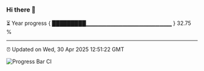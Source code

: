 ### Hi there 👋

⏳ Year progress { █████████▁▁▁▁▁▁▁▁▁▁▁▁▁▁▁▁▁▁▁▁▁ } 32.75 %

---

⏰ Updated on Wed, 30 Apr 2025 12:51:22 GMT

![Progress Bar CI](https://github.com/DhruviPatel157/GitHub-Actions-Demo/workflows/Progress%20Bar%20CI/badge.svg)
